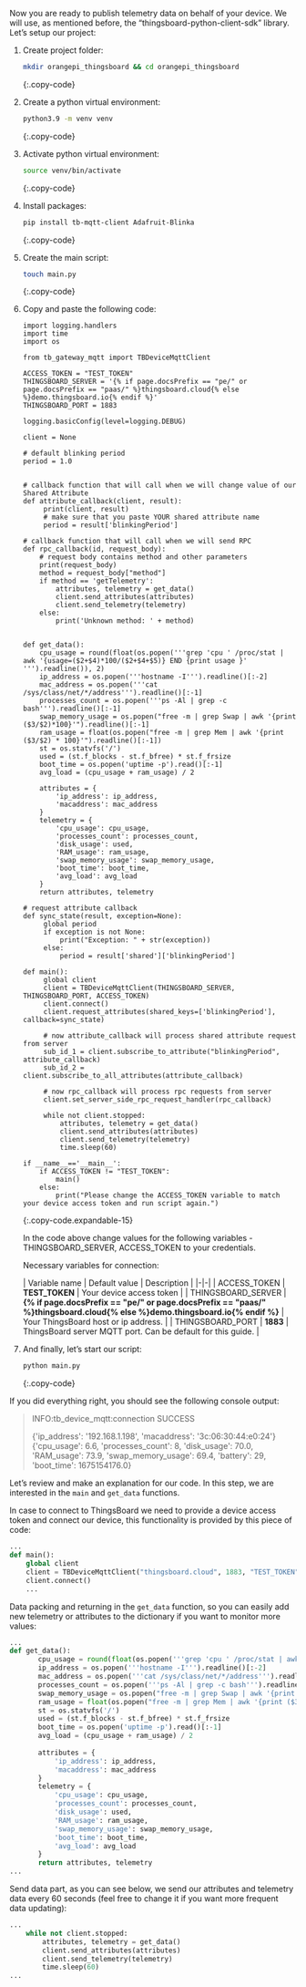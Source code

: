 Now you are ready to publish telemetry data on behalf of your device. We will use, as mentioned before, the 
“thingsboard-python-client-sdk” library.
Let’s setup our project:

1. Create project folder:

    ```bash
   mkdir orangepi_thingsboard && cd orangepi_thingsboard
   ```
   {:.copy-code}

2. Create a python virtual environment:

    ```bash
   python3.9 -m venv venv
   ```
   {:.copy-code}

3. Activate python virtual environment:

   ```bash
   source venv/bin/activate
   ```
   {:.copy-code}

4. Install packages:

   ```bash
   pip install tb-mqtt-client Adafruit-Blinka
   ```
   {:.copy-code}

5. Create the main script:

   ```bash
   touch main.py
   ```
   {:.copy-code}

6. Copy and paste the following code:

   ```pythonv
   import logging.handlers
   import time
   import os
   
   from tb_gateway_mqtt import TBDeviceMqttClient
   
   ACCESS_TOKEN = "TEST_TOKEN"
   THINGSBOARD_SERVER = '{% if page.docsPrefix == "pe/" or page.docsPrefix == "paas/" %}thingsboard.cloud{% else %}demo.thingsboard.io{% endif %}'
   THINGSBOARD_PORT = 1883

   logging.basicConfig(level=logging.DEBUG)
   
   client = None
   
   # default blinking period
   period = 1.0
   
   
   # callback function that will call when we will change value of our Shared Attribute
   def attribute_callback(client, result):
        print(client, result)
        # make sure that you paste YOUR shared attribute name
        period = result['blinkingPeriod']
   
   # callback function that will call when we will send RPC
   def rpc_callback(id, request_body):
       # request body contains method and other parameters
       print(request_body)
       method = request_body["method"]
       if method == 'getTelemetry':
           attributes, telemetry = get_data()
           client.send_attributes(attributes)
           client.send_telemetry(telemetry)
       else:
           print('Unknown method: ' + method)
   
   
   def get_data():
       cpu_usage = round(float(os.popen('''grep 'cpu ' /proc/stat | awk '{usage=($2+$4)*100/($2+$4+$5)} END {print usage }' ''').readline()), 2)
       ip_address = os.popen('''hostname -I''').readline()[:-2]
       mac_address = os.popen('''cat /sys/class/net/*/address''').readline()[:-1]
       processes_count = os.popen('''ps -Al | grep -c bash''').readline()[:-1]
       swap_memory_usage = os.popen("free -m | grep Swap | awk '{print ($3/$2)*100}'").readline()[:-1]
       ram_usage = float(os.popen("free -m | grep Mem | awk '{print ($3/$2) * 100}'").readline()[:-1])
       st = os.statvfs('/')
       used = (st.f_blocks - st.f_bfree) * st.f_frsize
       boot_time = os.popen('uptime -p').read()[:-1]
       avg_load = (cpu_usage + ram_usage) / 2
   
       attributes = {
           'ip_address': ip_address,
           'macaddress': mac_address
       }
       telemetry = {
           'cpu_usage': cpu_usage,
           'processes_count': processes_count,
           'disk_usage': used,
           'RAM_usage': ram_usage,
           'swap_memory_usage': swap_memory_usage,
           'boot_time': boot_time,
           'avg_load': avg_load
       }
       return attributes, telemetry
   
   # request attribute callback
   def sync_state(result, exception=None):
        global period
        if exception is not None:
            print("Exception: " + str(exception))
        else:
            period = result['shared']['blinkingPeriod']
   
   def main():
        global client
        client = TBDeviceMqttClient(THINGSBOARD_SERVER, THINGSBOARD_PORT, ACCESS_TOKEN)
        client.connect()
        client.request_attributes(shared_keys=['blinkingPeriod'], callback=sync_state)
        
        # now attribute_callback will process shared attribute request from server
        sub_id_1 = client.subscribe_to_attribute("blinkingPeriod", attribute_callback)
        sub_id_2 = client.subscribe_to_all_attributes(attribute_callback)
   
        # now rpc_callback will process rpc requests from server
        client.set_server_side_rpc_request_handler(rpc_callback)

        while not client.stopped:
            attributes, telemetry = get_data()
            client.send_attributes(attributes)
            client.send_telemetry(telemetry)
            time.sleep(60)
   
   if __name__=='__main__':
       if ACCESS_TOKEN != "TEST_TOKEN":
           main()
       else:
           print("Please change the ACCESS_TOKEN variable to match your device access token and run script again.")
   ```
   {:.copy-code.expandable-15}

   In the code above change values for the following variables - THINGSBOARD_SERVER, ACCESS_TOKEN to your credentials.
   
   Necessary variables for connection:  
   
   | Variable name | Default value | Description | 
   |-|-|
   | ACCESS_TOKEN | **TEST_TOKEN** | Your device access token |
   | THINGSBOARD_SERVER | **{% if page.docsPrefix == "pe/" or page.docsPrefix == "paas/" %}thingsboard.cloud{% else %}demo.thingsboard.io{% endif %}** | Your ThingsBoard host or ip address. |
   | THINGSBOARD_PORT | **1883** | ThingsBoard server MQTT port. Can be default for this guide. |

7. And finally, let’s start our script:

   ```bash
   python main.py
   ```
   {:.copy-code}

If you did everything right, you should see the following console output:

> INFO:tb_device_mqtt:connection SUCCESS
> 
> 
> {'ip_address': '192.168.1.198', 'macaddress': '3c:06:30:44:e0:24'} {'cpu_usage': 6.6, 'processes_count': 8, 'disk_usage': 70.0, 'RAM_usage': 73.9, 'swap_memory_usage': 69.4, 'battery': 29, 'boot_time': 1675154176.0}
> 

Let’s review and make an explanation for our code. In this step, we are interested in the `main` and `get_data` functions.

In case to connect to ThingsBoard we need to provide a device access token and connect our device, this functionality is provided by this piece of code:

```python
...
def main():
    global client
    client = TBDeviceMqttClient("thingsboard.cloud", 1883, "TEST_TOKEN")
    client.connect()
    ...
```

Data packing and returning in the `get_data` function, so you can easily add new telemetry or attributes to the dictionary if you want to monitor more values:
```python
...
def get_data():
       cpu_usage = round(float(os.popen('''grep 'cpu ' /proc/stat | awk '{usage=($2+$4)*100/($2+$4+$5)} END {print usage }' ''').readline()), 2)
       ip_address = os.popen('''hostname -I''').readline()[:-2]
       mac_address = os.popen('''cat /sys/class/net/*/address''').readline()[:-1]
       processes_count = os.popen('''ps -Al | grep -c bash''').readline()[:-1]
       swap_memory_usage = os.popen("free -m | grep Swap | awk '{print ($3/$2)*100}'").readline()[:-1]
       ram_usage = float(os.popen("free -m | grep Mem | awk '{print ($3/$2) * 100}'").readline()[:-1])
       st = os.statvfs('/')
       used = (st.f_blocks - st.f_bfree) * st.f_frsize
       boot_time = os.popen('uptime -p').read()[:-1]
       avg_load = (cpu_usage + ram_usage) / 2
   
       attributes = {
           'ip_address': ip_address,
           'macaddress': mac_address
       }
       telemetry = {
           'cpu_usage': cpu_usage,
           'processes_count': processes_count,
           'disk_usage': used,
           'RAM_usage': ram_usage,
           'swap_memory_usage': swap_memory_usage,
           'boot_time': boot_time,
           'avg_load': avg_load
       }
       return attributes, telemetry
...
```

Send data part, as you can see below, we send our attributes and telemetry data every 60 seconds (feel free to change it if you want more frequent data updating):
```python
...		
    while not client.stopped:
        attributes, telemetry = get_data()
        client.send_attributes(attributes)
        client.send_telemetry(telemetry)
        time.sleep(60)
...
```